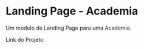 <h1>Landing Page - Academia</h1>

<p>Um modelo de Landing Page para uma Academia.</p>

<p>Link do Projeto:</p>
